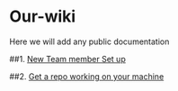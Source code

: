 # Our-wiki
Here we will add any public documentation

##1. [New Team member Set up](www.google.com)

##2. [Get a repo working on your machine](www.google.com)
